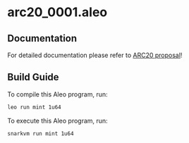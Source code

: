 # arc20_0001.aleo

## Documentation

For detailed documentation please refer to [ARC20 proposal](https://github.com/r001/ARC0020-proposal/blob/master/arc-0020/README.md)!

## Build Guide

To compile this Aleo program, run:
```bash
leo run mint 1u64
```

To execute this Aleo program, run:
```bash
snarkvm run mint 1u64
```
